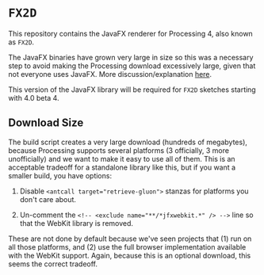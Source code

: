 # `FX2D`

This repository contains the JavaFX renderer for Processing 4, also known as `FX2D`.

The JavaFX binaries have grown very large in size so this was a necessary step to avoid making the Processing download excessively large, given that not everyone uses JavaFX. More discussion/explanation [here](https://github.com/processing/processing4/issues/348).

This version of the JavaFX library will be required for `FX2D` sketches starting with 4.0 beta 4.


## Download Size

The build script creates a very large download (hundreds of megabytes), because Processing supports several platforms (3 officially, 3 more unofficially) and we want to make it easy to use all of them. This is an acceptable tradeoff for a standalone library like this, but if you want a smaller build, you have options:

1. Disable `<antcall target="retrieve-gluon">` stanzas for platforms you don't care about.

2. Un-comment the `<!-- <exclude name="**/*jfxwebkit.*" /> -->` line so that the WebKit library is removed.

These are not done by default because we've seen projects that (1) run on all those platforms, and (2) use the full browser implementation available with the WebKit support. Again, because this is an optional download, this seems the correct tradeoff.
